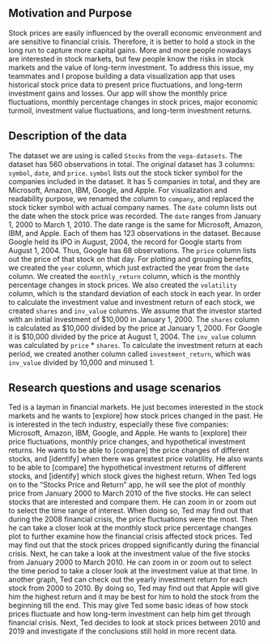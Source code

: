 ## Motivation and Purpose

Stock prices are easily influenced by the overall economic environment and are sensitive to financial crisis. Therefore, it is better to hold a stock in the long run to capture more capital gains. More and more people nowadays are interested in stock markets, but few people know the risks in stock markets and the value of long-term investment. To address this issue, my teammates and I propose building a data visualization app that uses historical stock price data to present price fluctuations, and  long-term investment gains and losses. Our app will show the monthly price fluctuations, monthly percentage changes in stock prices, major economic turmoil, investment value fluctuations, and long-term investment returns. 

## Description of the data

The dataset we are using is called `Stocks` from the `vega-datasets`. The dataset has 560 observations in total. The original dataset has 3 columns: `symbol`, `date`, and `price`. `symbol` lists out the stock ticker symbol for the companies included in the dataset. It has 5 companies in total, and they are Microsoft, Amazon, IBM, Google, and Apple. For visualization and readability purpose, we renamed the column to `company`, and replaced  the stock ticker symbol with actual company names. The  `date` column lists out the date when the stock price was recorded. The `date` ranges from January 1, 2000 to March 1, 2010. The date range is the same for Microsoft, Amazon, IBM, and Apple. Each of them has 123 observations in the dataset. Because Google held its IPO in August, 2004, the record for Google starts from August 1, 2004. Thus, Google has 68 observations. The `price` column lists out the price of that stock on that day. For plotting and grouping benefits, we created the `year` column, which just extracted the year from the `date` column. We created the `monthly_return` column, which is the monthly percentage changes in stock prices. We also created the `volatility` column, which is the standard deviation of each stock in each year. In order to calculate the investment value and investment return of each stock, we created `shares` and `inv_value` columns. We assume that the investor started with an initial investment of $10,000 in January 1, 2000. The `shares` column is calculated as $10,000 divided by the price at January 1, 2000. For Google it is $10,000 divided by the price at August 1, 2004. The `inv_value` column was calculated by `price` * `shares`. To calculate the investment return at each period, we created another column called `investment_return`, which was `inv_value` divided by 10,000 and minused 1. 

## Research questions and usage scenarios

Ted is a layman in financial markets. He just becomes interested in the stock markets and he wants to [explore] how stock prices changed in the past. He is interested in the tech industry, especially these five companies: Microsoft, Amazon, IBM, Google, and Apple. He wants to [explore] their price fluctuations, monthly price changes, and hypothetical investment returns. He wants to be able to [compare] the price changes of different stocks, and [identify] when there was greatest price volatility. He also wants to be able to [compare] the hypothetical investment returns of different stocks, and [identify] which stock gives the highest return. When Ted logs on to the “Stocks Price and Return” app, he will see the plot of monthly price from January 2000 to March 2010 of the five stocks. He can select stocks that are interested and compare them. He can zoom in or zoom out to select the time range of interest. When doing so, Ted may find out that during the 2008 financial crisis, the price fluctuations were the most. Then he can take a closer look at the monthly stock price percentage changes plot to further examine how the financial crisis affected stock prices. Ted may find out that the stock prices dropped significantly during the financial crisis. Next, he can take a look at the investment value of the five stocks from January 2000 to March 2010. He can zoom in or zoom out to select the time period to take a closer look at the investment value at that time. In another graph, Ted can check out the yearly investment return for each stock from 2000 to 2010. By doing so, Ted may find out that Apple will give him the highest return and it may be best for him to hold the stock from the beginning till the end. This may give Ted some basic ideas of how stock prices fluctuate and how long-term investment can help him get through financial crisis. Next, Ted decides to look at stock prices between 2010 and 2019 and investigate if the conclusions still hold in more recent data. 

